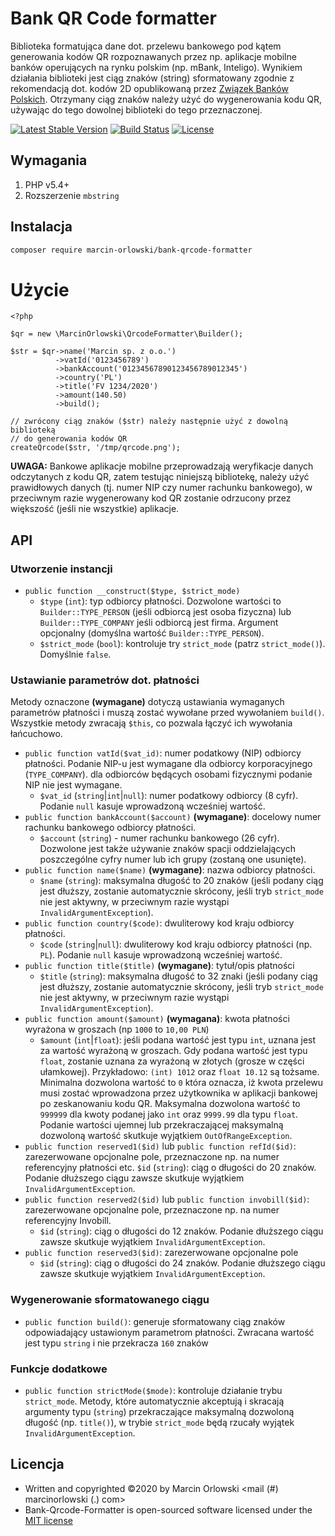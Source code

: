 # Bank QR Code formatter #

 Biblioteka formatująca dane dot. przelewu bankowego pod kątem generowania 
 kodów QR rozpoznawanych przez np. aplikacje mobilne banków operujących na rynku
 polskim (np. mBank, Inteligo). Wynikiem działania biblioteki jest ciąg znaków
 (string) sformatowany zgodnie z rekomendacją dot. kodów 2D opublikowaną przez
 [Związek Banków Polskich](https://zbp.pl/public/repozytorium/dla_bankow/rady_i_komitety/bankowosc_elektroczniczna/rada_bankowosc_elektr/zadania/2013.12.03_-_Rekomendacja_-_Standard_2D.pdf
). Otrzymany ciąg znaków należy użyć do wygenerowania kodu QR, używając 
 do tego dowolnej biblioteki do tego przeznaczonej.

 [![Latest Stable Version](https://poser.pugx.org/marcin-orlowski/bank-qrcode-formatter/v/stable)](https://packagist.org/packages/marcin-orlowski/bank-qrcode-formatter)
 [![Build Status](https://travis-ci.org/MarcinOrlowski/bank-qrcode-formatter.svg?branch=master)](https://travis-ci.org/MarcinOrlowski/bank-qrcode-formatter)
 [![License](https://poser.pugx.org/marcin-orlowski/bank-qrcode-formatter/license)](https://packagist.org/packages/marcin-orlowski/bank-qrcode-formatter)


## Wymagania ##

 1. PHP v5.4+
 1. Rozszerzenie `mbstring`
 
## Instalacja ##

```bash
composer require marcin-orlowski/bank-qrcode-formatter
```

# Użycie #

```
<?php

$qr = new \MarcinOrlowski\QrcodeFormatter\Builder();

$str = $qr->name('Marcin sp. z o.o.')
          ->vatId('0123456789')
          ->bankAccount('01234567890123456789012345')
          ->country('PL')
          ->title('FV 1234/2020')
          ->amount(140.50)
          ->build();

// zwrócony ciąg znaków ($str) należy następnie użyć z dowolną biblioteką
// do generowania kodów QR
createQrcode($str, '/tmp/qrcode.png');
```

 **UWAGA:** Bankowe aplikacje mobilne przeprowadzają weryfikacje danych
 odczytanych z kodu QR, zatem testując niniejszą bibliotekę, należy użyć
 prawidłowych danych (tj. numer NIP czy numer rachunku bankowego), w
 przeciwnym razie wygenerowany kod QR zostanie odrzucony przez
 większość (jeśli nie wszystkie) aplikacje.
 
## API ##

 ### Utworzenie instancji ###

 * `public function __construct($type, $strict_mode)`
    * `$type` (`int`): typ odbiorcy płatności. Dozwolone wartości to `Builder::TYPE_PERSON` (jeśli odbiorcą jest osoba fizyczna) 
    lub `Builder::TYPE_COMPANY` jeśli odbiorcą jest firma. Argument opcjonalny (domyślna wartość `Builder::TYPE_PERSON`).
    * `$strict_mode` (`bool`): kontroluje try `strict_mode` (patrz `strict_mode()`). Domyślnie `false`.

 ### Ustawianie parametrów dot. płatności ###
 
 Metody oznaczone **(wymagane)** dotyczą ustawiania wymaganych parametrów płatności i muszą zostać wywołane przed wywołaniem
 `build()`. Wszystkie metody zwracają `$this`, co pozwala łączyć ich wywołania łańcuchowo.
 
 * `public function vatId($vat_id)`: numer podatkowy (NIP) odbiorcy płatności. Podanie NIP-u jest wymagane dla odbiorcy
    korporacyjnego (`TYPE_COMPANY`). dla odbiorców będących osobami fizycznymi podanie NIP nie jest wymagane.
    - `$vat_id` (`string`|`int`|`null`): numer podatkowy odbiorcy (8 cyfr). Podanie `null` kasuje wprowadzoną wcześniej wartość.
 * `public function bankAccount($account)` **(wymagane)**: docelowy numer rachunku bankowego odbiorcy płatności.
    - `$account` (`string`) - numer rachunku bankowego (26 cyfr). Dozwolone jest także używanie znaków spacji oddzielających
    poszczególne cyfry numer lub ich grupy (zostaną one usunięte).
 * `public function name($name)` **(wymagane)**: nazwa odbiorcy płatności.
    - `$name` (`string`): maksymalna długość to 20 znaków (jeśli podany ciąg jest dłuższy, zostanie automatycznie skrócony, jeśli
    tryb `strict_mode` nie jest aktywny, w przeciwnym razie wystąpi `InvalidArgumentException`).
 * `public function country($code)`: dwuliterowy kod kraju odbiorcy płatności.
    - `$code` (`string`|`null`): dwuliterowy kod kraju odbiorcy płatności (np. `PL`). Podanie `null` kasuje wprowadzoną wcześniej wartość.
 * `public function title($title)` **(wymagane)**: tytuł/opis płatności
    - `$title` (`string`): maksymalna długość to 32 znaki (jeśli podany ciąg jest dłuższy, zostanie automatycznie skrócony, jeśli
    tryb `strict_mode` nie jest aktywny, w przeciwnym razie wystąpi `InvalidArgumentException`).
 * `public function amount($amount)` **(wymagana)**: kwota płatności wyrażona w groszach (np `1000` to `10,00 PLN`)
    - `$amount` (`int`|`float`): jeśli podana wartość jest typu `int`, uznana jest za wartość wyrażoną w groszach. Gdy podana wartość
    jest typu `float`, zostanie uznana za wyrażoną w złotych (grosze w części ułamkowej). Przykładowo: `(int) 1012` oraz `float 10.12`
    są tożsame. Minimalna dozwolona wartość to `0` która oznacza, iż kwota przelewu musi zostać wprowadzona przez użytkownika 
    w aplikacji bankowej po zeskanowaniu kodu QR. Maksymalna dozwolona wartość to `999999` dla kwoty podanej jako `int` oraz
    `9999.99` dla typu `float`. Podanie wartości ujemnej lub przekraczającej maksymalną dozwoloną wartość skutkuje wyjątkiem
    `OutOfRangeException`.
 * `public function reserved1($id)` lub `public function refId($id)`: zarezerwowane opcjonalne pole, przeznaczone np. na numer referencyjny
    płatności etc.
    `$id` (`string`): ciąg o długości do 20 znaków. Podanie dłuższego ciągu zawsze skutkuje wyjątkiem `InvalidArgumentException`.   
 * `public function reserved2($id)` lub `public function invobill($id)`: zarezerwowane opcjonalne pole, przeznaczone np. na numer 
    referencyjny Invobill.
    - `$id` (`string`): ciąg o długości do 12 znaków. Podanie dłuższego ciągu zawsze skutkuje wyjątkiem `InvalidArgumentException`.
 * `public function reserved3($id)`: zarezerwowane opcjonalne pole 
    - `$id` (`string`): ciąg o długości do 24 znaków. Podanie dłuższego ciągu zawsze skutkuje wyjątkiem `InvalidArgumentException`.

 ### Wygenerowanie sformatowanego ciągu ###

 * `public function build()`: generuje sformatowany ciąg znaków odpowiadający ustawionym parametrom płatności. Zwracana
    wartość jest typu `string` i nie przekracza `160` znaków
    
 ### Funkcje dodatkowe ###
 
 * `public function strictMode($mode)`: kontroluje działanie trybu `strict_mode`. Metody, które automatycznie akceptują
   i skracają argumenty typu (`string`) przekraczające maksymalną dozwoloną długość (np. `title()`), w trybie `strict_mode`
   będą rzucały wyjątek `InvalidArgumentException`.

## Licencja ##

 * Written and copyrighted &copy;2020 by Marcin Orlowski <mail (#) marcinorlowski (.) com>
 * Bank-Qrcode-Formatter is open-sourced software licensed under the [MIT license](http://opensource.org/licenses/MIT)
